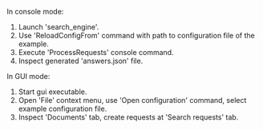 In console mode:

1. Launch 'search_engine'.
2. Use 'ReloadConfigFrom' command with path to configuration file of the example.
3. Execute 'ProcessRequests' console command.
4. Inspect generated 'answers.json' file.

In GUI mode:

1. Start gui executable.
2. Open 'File' context menu, use 'Open configuration' command, select example configuration file.
3. Inspect 'Documents' tab, create requests at 'Search requests' tab.